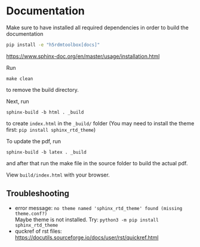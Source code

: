 # Documentation

Make sure to have installed all required dependencies in order to 
build the documentation
```bash
pip install -e "h5rdmtoolbox[docs]"
```

https://www.sphinx-doc.org/en/master/usage/installation.html

Run

    make clean

to remove the build directory.

Next, run

    sphinx-build -b html . _build

to create `index.html` in the `_build/` folder (You may need to install the theme first: `pip install sphinx_rtd_theme`)

To update the pdf, run

    sphinx-build -b latex . _build

and after that run the make file in the source folder to build the actual pdf.

View `build/index.html` with your browser.

## Troubleshooting

* error message: ```no theme named 'sphinx_rtd_theme' found (missing theme.conf?)```
  <br>Maybe theme is not installed. Try: ```python3 -m pip install sphinx_rtd_theme```
* quckref of rst files: https://docutils.sourceforge.io/docs/user/rst/quickref.html